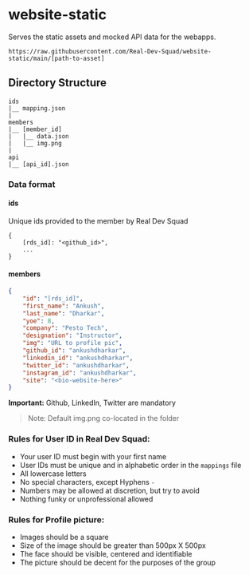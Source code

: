 # website-static

Serves the static assets and mocked API data for the webapps.

`https://raw.githubusercontent.com/Real-Dev-Squad/website-static/main/[path-to-asset]`

## Directory Structure

```
ids
|__ mapping.json
|
members
|__ [member_id]
|   |__ data.json
|   |__ img.png
|
api
|__ [api_id].json
```

### Data format

#### ids

Unique ids provided to the member by Real Dev Squad

```
{
	[rds_id]: "<github_id>",
	...
}
```

#### members

```json
{
	"id": "[rds_id]",
	"first_name": "Ankush",
	"last_name": "Dharkar",
	"yoe": 8,
	"company": "Pesto Tech",
	"designation": "Instructor",
	"img": "URL to profile pic",
	"github_id": "ankushdharkar",
	"linkedin_id": "ankushdharkar",
	"twitter_id": "ankushdharkar",
	"instagram_id": "ankushdharkar",
	"site": "<bio-website-here>"
}
```
**Important:** Github, LinkedIn, Twitter are mandatory

> Note: Default img.png co-located in the folder

### Rules for User ID in Real Dev Squad:

- Your user ID must begin with your first name
- User IDs must be unique and in alphabetic order in the `mappings` file
- All lowercase letters
- No special characters, except Hyphens `-`
- Numbers may be allowed at discretion, but try to avoid
- Nothing funky or unprofessional allowed

### Rules for Profile picture:

- Images should be a square
- Size of the image should be greater than 500px X 500px
- The face should be visible, centered and identifiable
- The picture should be decent for the purposes of the group
